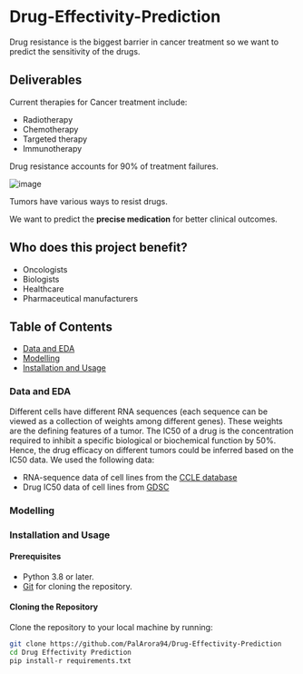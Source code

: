 # Drug-Effectivity-Prediction
Drug resistance is the biggest barrier in cancer treatment so we want to predict the sensitivity of the drugs.

## Deliverables

Current therapies for Cancer treatment include:
- Radiotherapy
- Chemotherapy
- Targeted therapy
- Immunotherapy

Drug resistance accounts for 90% of treatment failures.

![image](https://github.com/PalArora94/Drug-Effectivity-Prediction/assets/112106840/b7a3ad6c-82f8-4f87-a327-1992f19ceb91)

Tumors have various ways to resist drugs.

We want to predict the **precise medication** for better clinical outcomes.

## Who does this project benefit?
- Oncologists
- Biologists
- Healthcare
- Pharmaceutical manufacturers

## Table of Contents
- [Data and EDA](#data-and-eda)
- [Modelling](#modelling)
- [Installation and Usage](#installation-and-usage)

### Data and EDA
Different cells have different RNA sequences (each sequence can be viewed as a collection of weights among different genes). These weights are the defining features of a tumor. The IC50 of a drug is the concentration required to inhibit a specific biological or biochemical function by 50%. Hence, the drug efficacy on different tumors could be inferred based on the IC50 data. We used the following data:

- RNA-sequence data of cell lines from the [CCLE database](https://www.cancerrxgene.org/gdsc1000/GDSC1000_WebResources/Home.html)
- Drug IC50 data of cell lines from [GDSC](https://depmap.org/portal/download/all/)

### Modelling

### Installation and Usage

#### Prerequisites

- Python 3.8 or later.
- [Git](https://git-scm.com/downloads) for cloning the repository.
  
#### Cloning the Repository

Clone the repository to your local machine by running:

```bash
git clone https://github.com/PalArora94/Drug-Effectivity-Prediction
cd Drug Effectivity Prediction
pip install-r requirements.txt
